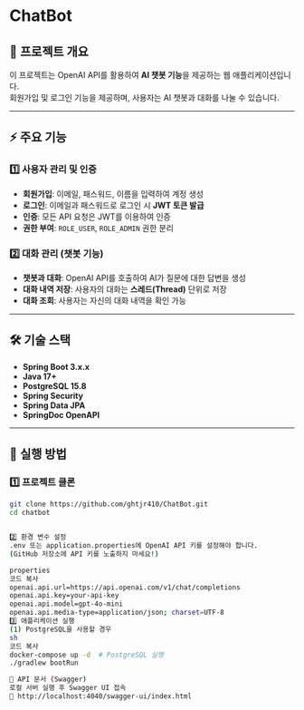 # ChatBot

## 📌 프로젝트 개요
이 프로젝트는 OpenAI API를 활용하여 **AI 챗봇 기능**을 제공하는 웹 애플리케이션입니다.  
회원가입 및 로그인 기능을 제공하며, 사용자는 AI 챗봇과 대화를 나눌 수 있습니다.  

---

## ⚡ 주요 기능
### 1️⃣ 사용자 관리 및 인증
- **회원가입**: 이메일, 패스워드, 이름을 입력하여 계정 생성  
- **로그인**: 이메일과 패스워드로 로그인 시 **JWT 토큰 발급**  
- **인증**: 모든 API 요청은 JWT를 이용하여 인증  
- **권한 부여**: `ROLE_USER`, `ROLE_ADMIN` 권한 분리  

### 2️⃣ 대화 관리 (챗봇 기능)
- **챗봇과 대화**: OpenAI API를 호출하여 AI가 질문에 대한 답변을 생성  
- **대화 내역 저장**: 사용자의 대화는 **스레드(Thread)** 단위로 저장  
- **대화 조회**: 사용자는 자신의 대화 내역을 확인 가능  

---

## 🛠 기술 스택
- **Spring Boot 3.x.x**  
- **Java 17+**  
- **PostgreSQL 15.8**  
- **Spring Security**  
- **Spring Data JPA**  
- **SpringDoc OpenAPI**  

---

## 🚀 실행 방법
### 1️⃣ 프로젝트 클론
```sh
git clone https://github.com/ghtjr410/ChatBot.git
cd chatbot


2️⃣ 환경 변수 설정
.env 또는 application.properties에 OpenAI API 키를 설정해야 합니다.
(GitHub 저장소에 API 키를 노출하지 마세요!)

properties
코드 복사
openai.api.url=https://api.openai.com/v1/chat/completions
openai.api.key=your-api-key
openai.api.model=gpt-4o-mini
openai.api.media-type=application/json; charset=UTF-8
3️⃣ 애플리케이션 실행
(1) PostgreSQL을 사용할 경우
sh
코드 복사
docker-compose up -d  # PostgreSQL 실행
./gradlew bootRun

🔑 API 문서 (Swagger)
로컬 서버 실행 후 Swagger UI 접속
📌 http://localhost:4040/swagger-ui/index.html
